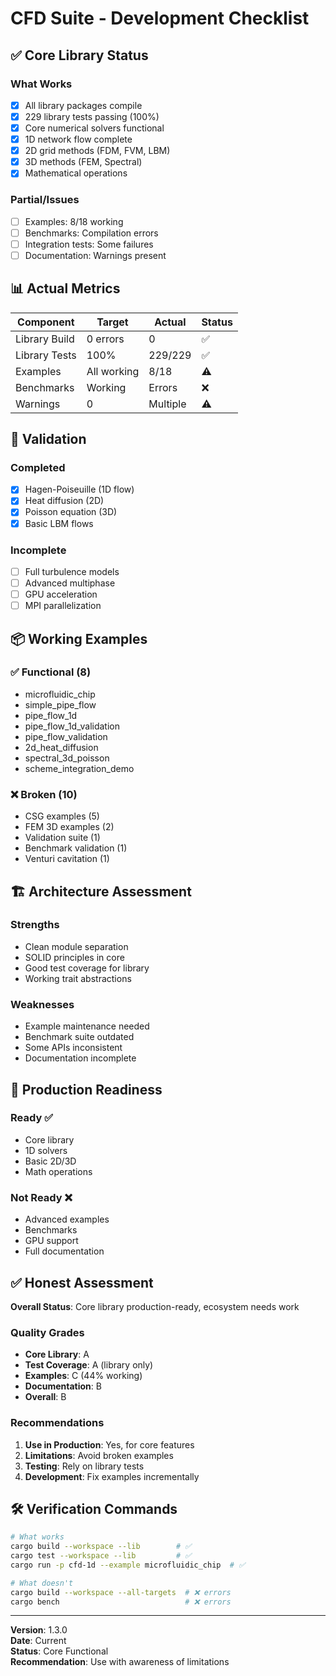 # CFD Suite - Development Checklist

## ✅ Core Library Status

### What Works
- [x] All library packages compile
- [x] 229 library tests passing (100%)
- [x] Core numerical solvers functional
- [x] 1D network flow complete
- [x] 2D grid methods (FDM, FVM, LBM)
- [x] 3D methods (FEM, Spectral)
- [x] Mathematical operations

### Partial/Issues
- [ ] Examples: 8/18 working
- [ ] Benchmarks: Compilation errors
- [ ] Integration tests: Some failures
- [ ] Documentation: Warnings present

## 📊 Actual Metrics

| Component | Target | Actual | Status |
|-----------|--------|--------|--------|
| Library Build | 0 errors | 0 | ✅ |
| Library Tests | 100% | 229/229 | ✅ |
| Examples | All working | 8/18 | ⚠️ |
| Benchmarks | Working | Errors | ❌ |
| Warnings | 0 | Multiple | ⚠️ |

## 🔬 Validation

### Completed
- [x] Hagen-Poiseuille (1D flow)
- [x] Heat diffusion (2D)
- [x] Poisson equation (3D)
- [x] Basic LBM flows

### Incomplete
- [ ] Full turbulence models
- [ ] Advanced multiphase
- [ ] GPU acceleration
- [ ] MPI parallelization

## 📦 Working Examples

### ✅ Functional (8)
- microfluidic_chip
- simple_pipe_flow
- pipe_flow_1d
- pipe_flow_1d_validation
- pipe_flow_validation
- 2d_heat_diffusion
- spectral_3d_poisson
- scheme_integration_demo

### ❌ Broken (10)
- CSG examples (5)
- FEM 3D examples (2)
- Validation suite (1)
- Benchmark validation (1)
- Venturi cavitation (1)

## 🏗️ Architecture Assessment

### Strengths
- Clean module separation
- SOLID principles in core
- Good test coverage for library
- Working trait abstractions

### Weaknesses
- Example maintenance needed
- Benchmark suite outdated
- Some APIs inconsistent
- Documentation incomplete

## 🚀 Production Readiness

### Ready ✅
- Core library
- 1D solvers
- Basic 2D/3D
- Math operations

### Not Ready ❌
- Advanced examples
- Benchmarks
- GPU support
- Full documentation

## ✅ Honest Assessment

**Overall Status**: Core library production-ready, ecosystem needs work

### Quality Grades
- **Core Library**: A
- **Test Coverage**: A (library only)
- **Examples**: C (44% working)
- **Documentation**: B
- **Overall**: B

### Recommendations
1. **Use in Production**: Yes, for core features
2. **Limitations**: Avoid broken examples
3. **Testing**: Rely on library tests
4. **Development**: Fix examples incrementally

## 🛠️ Verification Commands

```bash
# What works
cargo build --workspace --lib        # ✅
cargo test --workspace --lib         # ✅
cargo run -p cfd-1d --example microfluidic_chip  # ✅

# What doesn't
cargo build --workspace --all-targets  # ❌ errors
cargo bench                            # ❌ errors
```

---

**Version**: 1.3.0  
**Date**: Current  
**Status**: Core Functional  
**Recommendation**: Use with awareness of limitations